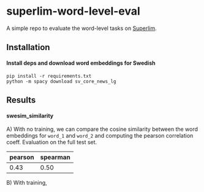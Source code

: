# superlim-word-level-eval

A simple repo to evaluate the word-level tasks on [Superlim](https://huggingface.co/datasets/AI-Sweden/SuperLim).

## Installation

#### Install deps and download word embeddings for Swedish

```
pip install -r requirements.txt
python -m spacy download sv_core_news_lg
```

## Results

#### swesim_similarity

A) With no training, we can compare the cosine similarity between the word embeddings for `word_1` and `word_2` and
computing the pearson correlation coeff. Evaluation on the full test set.

| pearson   | spearman |
|-----------|----------|
| 0.43      | 0.50     |

B) With training,

#####
